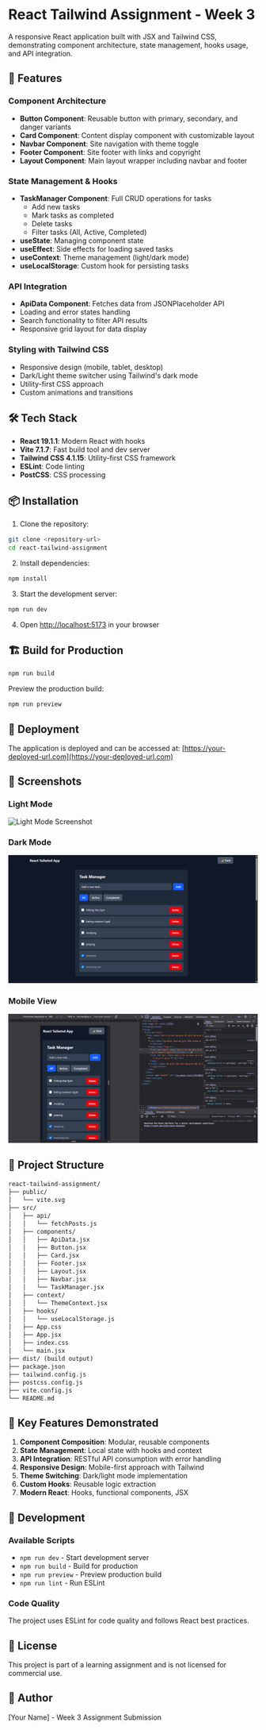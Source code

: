 # React Tailwind Assignment - Week 3

A responsive React application built with JSX and Tailwind CSS, demonstrating component architecture, state management, hooks usage, and API integration.

## 🚀 Features

### Component Architecture
- **Button Component**: Reusable button with primary, secondary, and danger variants
- **Card Component**: Content display component with customizable layout
- **Navbar Component**: Site navigation with theme toggle
- **Footer Component**: Site footer with links and copyright
- **Layout Component**: Main layout wrapper including navbar and footer

### State Management & Hooks
- **TaskManager Component**: Full CRUD operations for tasks
  - Add new tasks
  - Mark tasks as completed
  - Delete tasks
  - Filter tasks (All, Active, Completed)
- **useState**: Managing component state
- **useEffect**: Side effects for loading saved tasks
- **useContext**: Theme management (light/dark mode)
- **useLocalStorage**: Custom hook for persisting tasks

### API Integration
- **ApiData Component**: Fetches data from JSONPlaceholder API
- Loading and error states handling
- Search functionality to filter API results
- Responsive grid layout for data display

### Styling with Tailwind CSS
- Responsive design (mobile, tablet, desktop)
- Dark/Light theme switcher using Tailwind's dark mode
- Utility-first CSS approach
- Custom animations and transitions

## 🛠️ Tech Stack

- **React 19.1.1**: Modern React with hooks
- **Vite 7.1.7**: Fast build tool and dev server
- **Tailwind CSS 4.1.15**: Utility-first CSS framework
- **ESLint**: Code linting
- **PostCSS**: CSS processing

## 📦 Installation

1. Clone the repository:
```bash
git clone <repository-url>
cd react-tailwind-assignment
```

2. Install dependencies:
```bash
npm install
```

3. Start the development server:
```bash
npm run dev
```

4. Open [http://localhost:5173](http://localhost:5173) in your browser

## 🏗️ Build for Production

```bash
npm run build
```

Preview the production build:
```bash
npm run preview
```

## 🚀 Deployment

The application is deployed and can be accessed at: [https://your-deployed-url.com](https://your-deployed-url.com)

## 📱 Screenshots

### Light Mode
![Light Mode Screenshot](./screenshots/light-mode.png)

### Dark Mode
![alt text](image.png)

### Mobile View
![alt text](image-1.png)
## 📁 Project Structure

```
react-tailwind-assignment/
├── public/
│   └── vite.svg
├── src/
│   ├── api/
│   │   └── fetchPosts.js
│   ├── components/
│   │   ├── ApiData.jsx
│   │   ├── Button.jsx
│   │   ├── Card.jsx
│   │   ├── Footer.jsx
│   │   ├── Layout.jsx
│   │   ├── Navbar.jsx
│   │   └── TaskManager.jsx
│   ├── context/
│   │   └── ThemeContext.jsx
│   ├── hooks/
│   │   └── useLocalStorage.js
│   ├── App.css
│   ├── App.jsx
│   ├── index.css
│   └── main.jsx
├── dist/ (build output)
├── package.json
├── tailwind.config.js
├── postcss.config.js
├── vite.config.js
└── README.md
```

## 🎯 Key Features Demonstrated

1. **Component Composition**: Modular, reusable components
2. **State Management**: Local state with hooks and context
3. **API Integration**: RESTful API consumption with error handling
4. **Responsive Design**: Mobile-first approach with Tailwind
5. **Theme Switching**: Dark/light mode implementation
6. **Custom Hooks**: Reusable logic extraction
7. **Modern React**: Hooks, functional components, JSX

## 🔧 Development

### Available Scripts

- `npm run dev` - Start development server
- `npm run build` - Build for production
- `npm run preview` - Preview production build
- `npm run lint` - Run ESLint

### Code Quality

The project uses ESLint for code quality and follows React best practices.

## 📄 License

This project is part of a learning assignment and is not licensed for commercial use.

## 👥 Author

[Your Name] - Week 3 Assignment Submission
